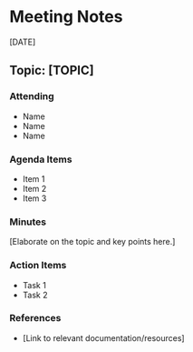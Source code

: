# Meeting Notes

[DATE]

## Topic: [TOPIC]

### Attending

- Name
- Name
- Name

### Agenda Items

- Item 1
- Item 2
- Item 3

### Minutes

[Elaborate on the topic and key points here.]

### Action Items

- Task 1
- Task 2

### References

- [Link to relevant documentation/resources]
